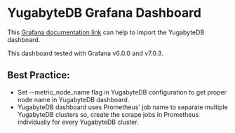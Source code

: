 # YugabyteDB Grafana Dashboard

This [Grafana documentation link](https://grafana.com/docs/grafana/latest/reference/export_import/#importing-a-dashboard) can help to import the YugabyteDB dashboard.

This dashboard tested with Grafana v6.0.0 and v7.0.3.

## Best Practice:
- Set --metric_node_name flag in YugabyteDB configuration to get proper node name in YugabyteDB dashboard.
- YugabyteDB dashboard uses Prometheus' job name to separate multiple YugabyteDB clusters so, create the scrape jobs in Prometheus individually for every YugabyteDB cluster.
